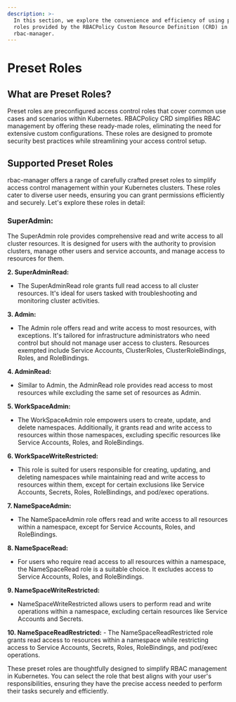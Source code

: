 ```yaml
---
description: >-
  In this section, we explore the convenience and efficiency of using preset
  roles provided by the RBACPolicy Custom Resource Definition (CRD) in
  rbac-manager.
---
```


# Preset Roles

## **What are Preset Roles?**

Preset roles are preconfigured access control roles that cover common use cases and scenarios within Kubernetes. RBACPolicy CRD simplifies RBAC management by offering these ready-made roles, eliminating the need for extensive custom configurations. These roles are designed to promote security best practices while streamlining your access control setup.

## **Supported Preset Roles**

rbac-manager offers a range of carefully crafted preset roles to simplify access control management within your Kubernetes clusters. These roles cater to diverse user needs, ensuring you can grant permissions efficiently and securely. Let's explore these roles in detail:

### **SuperAdmin:**

The SuperAdmin role provides comprehensive read and write access to all cluster resources. It is designed for users with the authority to provision clusters, manage other users and service accounts, and manage access to resources for them.

**2. SuperAdminRead:**

* The SuperAdminRead role grants full read access to all cluster resources. It's ideal for users tasked with troubleshooting and monitoring cluster activities.

**3. Admin:**

* The Admin role offers read and write access to most resources, with exceptions. It's tailored for infrastructure administrators who need control but should not manage user access to clusters. Resources exempted include Service Accounts, ClusterRoles, ClusterRoleBindings, Roles, and RoleBindings.

**4. AdminRead:**

* Similar to Admin, the AdminRead role provides read access to most resources while excluding the same set of resources as Admin.

**5. WorkSpaceAdmin:**

* The WorkSpaceAdmin role empowers users to create, update, and delete namespaces. Additionally, it grants read and write access to resources within those namespaces, excluding specific resources like Service Accounts, Roles, and RoleBindings.

**6. WorkSpaceWriteRestricted:**

* This role is suited for users responsible for creating, updating, and deleting namespaces while maintaining read and write access to resources within them, except for certain exclusions like Service Accounts, Secrets, Roles, RoleBindings, and pod/exec operations.

**7. NameSpaceAdmin:**

* The NameSpaceAdmin role offers read and write access to all resources within a namespace, except for Service Accounts, Roles, and RoleBindings.

**8. NameSpaceRead:**

* For users who require read access to all resources within a namespace, the NameSpaceRead role is a suitable choice. It excludes access to Service Accounts, Roles, and RoleBindings.

**9. NameSpaceWriteRestricted:**

* NameSpaceWriteRestricted allows users to perform read and write operations within a namespace, excluding certain resources like Service Accounts and Secrets.

**10. NameSpaceReadRestricted:** - The NameSpaceReadRestricted role grants read access to resources within a namespace while restricting access to Service Accounts, Secrets, Roles, RoleBindings, and pod/exec operations.

These preset roles are thoughtfully designed to simplify RBAC management in Kubernetes. You can select the role that best aligns with your user's responsibilities, ensuring they have the precise access needed to perform their tasks securely and efficiently.
